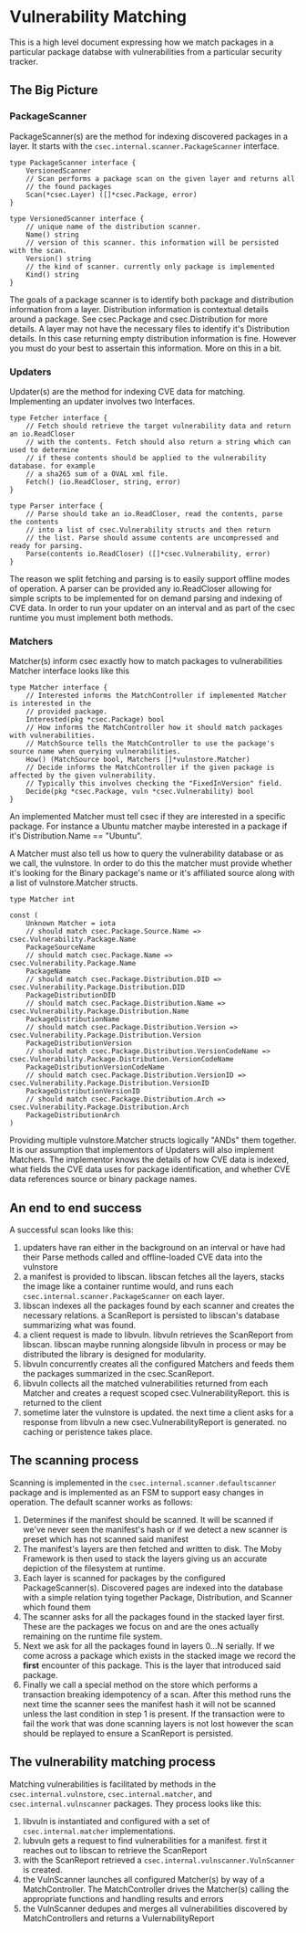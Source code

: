 # Vulnerability Matching

This is a high level document expressing how we match packages in a particular package databse with vulnerabilities from a particular security tracker.

## The Big Picture

### PackageScanner

PackageScanner(s) are the method for indexing discovered packages in a layer.
It starts with the `csec.internal.scanner.PackageScanner` interface.
```
type PackageScanner interface {
	VersionedScanner
	// Scan performs a package scan on the given layer and returns all
	// the found packages
	Scan(*csec.Layer) ([]*csec.Package, error)
}

type VersionedScanner interface {
	// unique name of the distribution scanner.
	Name() string
	// version of this scanner. this information will be persisted with the scan.
	Version() string
	// the kind of scanner. currently only package is implemented
	Kind() string
}
```
The goals of a package scanner is to identify both package and distribution information from a layer.
Distribution information is contextual details around a package. See csec.Package and csec.Distribution for more details.
A layer may not have the necessary files to identify it's Distribution details. 
In this case returning empty distribution information is fine. 
However you must do your best to assertain this information. 
More on this in a bit.

### Updaters

Updater(s) are the method for indexing CVE data for matching. 
Implementing an updater involves two Interfaces.
```
type Fetcher interface {
	// Fetch should retrieve the target vulnerability data and return an io.ReadCloser
	// with the contents. Fetch should also return a string which can used to determine
	// if these contents should be applied to the vulnerability database. for example
	// a sha265 sum of a OVAL xml file.
	Fetch() (io.ReadCloser, string, error)
}

type Parser interface {
	// Parse should take an io.ReadCloser, read the contents, parse the contents
	// into a list of csec.Vulnerability structs and then return
	// the list. Parse should assume contents are uncompressed and ready for parsing.
	Parse(contents io.ReadCloser) ([]*csec.Vulnerability, error)
}
```

The reason we split fetching and parsing is to easily support offline modes of operation.
A parser can be provided any io.ReadCloser allowing for simple scripts to be implemented for on demand parsing and indexing of CVE data.
In order to run your updater on an interval and as part of the csec runtime you must implement both methods.

### Matchers

Matcher(s) inform csec exactly how to match packages to vulnerabilities
Matcher interface looks like this
```
type Matcher interface {
	// Interested informs the MatchController if implemented Matcher is interested in the
	// provided package.
	Interested(pkg *csec.Package) bool
	// How informs the MatchController how it should match packages with vulnerabilities.
	// MatchSource tells the MatchController to use the package's source name when querying vulnerabilities.
	How() (MatchSource bool, Matchers []*vulnstore.Matcher)
	// Decide informs the MatchController if the given package is affected by the given vulnerability.
	// Typically this involves checking the "FixedInVersion" field.
	Decide(pkg *csec.Package, vuln *csec.Vulnerability) bool
}
```

An implemented Matcher must tell csec if they are interested in a specific package. 
For instance a Ubuntu matcher maybe interested in a package if it's Distribution.Name == "Ubuntu".

A Matcher must also tell us how to query the vulnerability database or as we call, the vulnstore.
In order to do this the matcher must provide whether it's looking for the Binary package's name or it's affiliated source along with a list of vulnstore.Matcher structs.
```
type Matcher int

const (
	Unknown Matcher = iota
	// should match csec.Package.Source.Name => csec.Vulnerability.Package.Name
	PackageSourceName
	// should match csec.Package.Name => csec.Vulnerability.Package.Name
	PackageName
	// should match csec.Package.Distribution.DID => csec.Vulnerability.Package.Distribution.DID
	PackageDistributionDID
	// should match csec.Package.Distribution.Name => csec.Vulnerability.Package.Distribution.Name
	PackageDistributionName
	// should match csec.Package.Distribution.Version => csec.Vulnerability.Package.Distribution.Version
	PackageDistributionVersion
	// should match csec.Package.Distribution.VersionCodeName => csec.Vulnerability.Package.Distribution.VersionCodeName
	PackageDistributionVersionCodeName
	// should match csec.Package.Distribution.VersionID => csec.Vulnerability.Package.Distribution.VersionID
	PackageDistributionVersionID
	// should match csec.Package.Distribution.Arch => csec.Vulnerability.Package.Distribution.Arch
	PackageDistributionArch
)
```
Providing multiple vulnstore.Matcher structs logically "ANDs" them together. 
It is our assumption that implementors of Updaters will also implement Matchers. 
The implementor knows the details of how CVE data is indexed, what fields the CVE data uses for package identification, and whether CVE data references source or binary package names.

## An end to end success

A successful scan looks like this:

1. updaters have ran either in the background on an interval or have had their Parse methods called and offline-loaded CVE data into the vulnstore
2. a manifest is provided to libscan. libscan fetches all the layers, stacks the image like a container runtime would, and runs each `csec.internal.scanner.PackageScanner` on each layer.
3. libscan indexes all the packages found by each scanner and creates the necessary relations. a ScanReport is persisted to libscan's database summarizing what was found.
4. a client request is made to libvuln. libvuln retrieves the ScanReport from libscan. libscan maybe running alongside libvuln in process or may be distributed the library is designed for modularity.
5. libvuln concurrently creates all the configured Matchers and feeds them the packages summarized in the csec.ScanReport.
6. libvuln collects all the matched vulnerabilities returned from each Matcher and creates a request scoped csec.VulnerabilityReport. this is returned to the client
7. sometime later the vulnstore is updated. the next time a client asks for a response from libvuln a new csec.VulnerabilityReport is generated. no caching or peristence takes place.

## The scanning process

Scanning is implemented in the `csec.internal.scanner.defaultscanner` package and is implemented as an FSM to support easy changes in operation.
The default scanner works as follows:

1. Determines if the manifest should be scanned. It will be scanned if we've never seen the manifest's hash or if we detect a new scanner is preset which has not scanned said manifest
2. The manifest's layers are then fetched and written to disk. The Moby Framework is then used to stack the layers giving us an accurate depiction of the filesystem at runtime. 
3. Each layer is scanned for packages by the configured PackageScanner(s). Discovered pages are indexed into the database with a simple relation tying together Package, Distribution, and Scanner which found them
4. The scanner asks for all the packages found in the stacked layer first. These are the packages we focus on and are the ones actually remaining on the runtime file system.
5. Next we ask for all the packages found in layers 0...N serially. If we come across a package which exists in the stacked image we record the **first** encounter of this package. This is the layer that introduced said package.
7. Finally we call a special method on the store which performs a transaction breaking idempotency of a scan. After this method runs the next time the scanner sees the manifest hash it will not be scanned unless the last condition in step 1 is present. If the transaction were to fail the work that was done scanning layers is not lost however the scan should be replayed to ensure a ScanReport is persisted.

## The vulnerability matching process

Matching vulnerabilities is facilitated by methods in the `csec.internal.vulnstore`, `csec.internal.matcher`, and `csec.internal.vulnscanner` packages. They process looks like this:

1. libvuln is instantiated and configured with a set of `csec.internal.matcher` implementations. 
2. lubvuln gets a request to find vulnerabilities for a manifest. first it reaches out to libscan to retrieve the ScanReport
3. with the ScanReport retrieved a `csec.internal.vulnscanner.VulnScanner` is created.
4. the VulnScanner launches all configured Matcher(s) by way of a MatchController. The MatchController drives the Matcher(s) calling the appropriate functions and handling results and errors
5. the VulnScanner dedupes and merges all vulnerabilities discovered by MatchControllers and returns a VulernabilityReport
